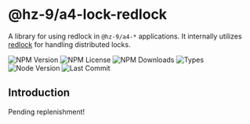 # @hz-9/a4-lock-redlock

A library for using redlock in `@hz-9/a4-*` applications. It internally utilizes [redlock](https://www.npmjs.com/package/redlock) for handling distributed locks.

![NPM Version][npm-version-url] ![NPM License][npm-license-url] ![NPM Downloads][npm-downloads-url] ![Types][types-url]
<br /> ![Node Version][node-version-url] ![Last Commit][last-commit-url]

[npm-version-url]: https://badgen.net/npm/v/@hz-9/a4-lock-redlock
[npm-license-url]: https://badgen.net/npm/license/@hz-9/a4-lock-redlock
[npm-downloads-url]: https://badgen.net/npm/dt/@hz-9/a4-lock-redlock
[types-url]: https://badgen.net/npm/types/@hz-9/a4-lock-redlock
[node-version-url]: https://badgen.net/npm/node/@hz-9/a4-lock-redlock
[last-commit-url]: https://badgen.net/github/last-commit/hz-9/a4

## Introduction

Pending replenishment!
<!-- TODO -->
